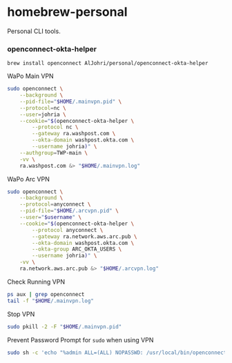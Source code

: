 # homebrew-personal

Personal CLI tools.

### openconnect-okta-helper

```
brew install openconnect AlJohri/personal/openconnect-okta-helper
```

WaPo Main VPN
```bash
sudo openconnect \
	--background \
	--pid-file="$HOME/.mainvpn.pid" \
    --protocol=nc \
    --user=johria \
    --cookie="$(openconnect-okta-helper \
    	--protocol nc \
    	--gateway ra.washpost.com \
    	--okta-domain washpost.okta.com \
    	--username johria)" \
    --authgroup=TWP-main \
    -vv \
    ra.washpost.com &> "$HOME/.mainvpn.log"
```

WaPo Arc VPN
```bash
sudo openconnect \
	--background \
    --protocol=anyconnect \
    --pid-file="$HOME/.arcvpn.pid" \
    --user="$username" \
    --cookie="$(openconnect-okta-helper \
    	--protocol anyconnect \
    	--gateway ra.network.aws.arc.pub \
    	--okta-domain washpost.okta.com \
    	--okta-group ARC_OKTA_USERS \
    	--username johria)" \
    -vv \
    ra.network.aws.arc.pub &> "$HOME/.arcvpn.log"
```

Check Running VPN
```bash
ps aux | grep openconnect
tail -f "$HOME/.mainvpn.log"
```

Stop VPN
```bash
sudo pkill -2 -F "$HOME/.mainvpn.pid"
```

Prevent Password Prompt for `sudo` when using VPN
```bash
sudo sh -c 'echo "%admin ALL=(ALL) NOPASSWD: /usr/local/bin/openconnect, /bin/kill" > /etc/sudoers.d/openconnect'
```
